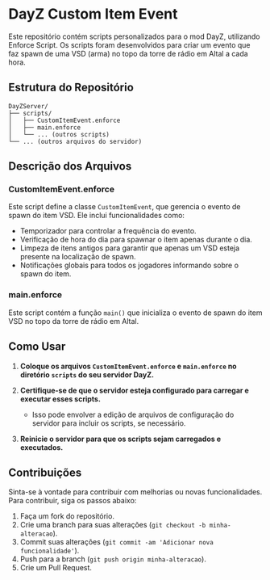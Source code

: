 
# DayZ Custom Item Event

Este repositório contém scripts personalizados para o mod DayZ, utilizando Enforce Script. Os scripts foram desenvolvidos para criar um evento que faz spawn de uma VSD (arma) no topo da torre de rádio em Altal a cada hora.

## Estrutura do Repositório

```
DayZServer/
├── scripts/
│   ├── CustomItemEvent.enforce
│   ├── main.enforce
│   └── ... (outros scripts)
└── ... (outros arquivos do servidor)
```

## Descrição dos Arquivos

### CustomItemEvent.enforce

Este script define a classe `CustomItemEvent`, que gerencia o evento de spawn do item VSD. Ele inclui funcionalidades como:

- Temporizador para controlar a frequência do evento.
- Verificação de hora do dia para spawnar o item apenas durante o dia.
- Limpeza de itens antigos para garantir que apenas um VSD esteja presente na localização de spawn.
- Notificações globais para todos os jogadores informando sobre o spawn do item.

### main.enforce

Este script contém a função `main()` que inicializa o evento de spawn do item VSD no topo da torre de rádio em Altal.

## Como Usar

1. **Coloque os arquivos `CustomItemEvent.enforce` e `main.enforce` no diretório `scripts` do seu servidor DayZ.**

2. **Certifique-se de que o servidor esteja configurado para carregar e executar esses scripts.**

   - Isso pode envolver a edição de arquivos de configuração do servidor para incluir os scripts, se necessário.

3. **Reinicie o servidor para que os scripts sejam carregados e executados.**

## Contribuições

Sinta-se à vontade para contribuir com melhorias ou novas funcionalidades. Para contribuir, siga os passos abaixo:

1. Faça um fork do repositório.
2. Crie uma branch para suas alterações (`git checkout -b minha-alteracao`).
3. Commit suas alterações (`git commit -am 'Adicionar nova funcionalidade'`).
4. Push para a branch (`git push origin minha-alteracao`).
5. Crie um Pull Request.
